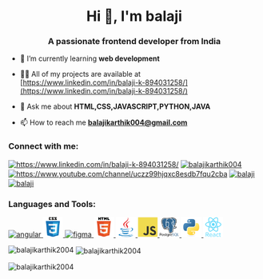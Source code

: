 <h1 align="center">Hi 👋, I'm balaji</h1>
<h3 align="center">A passionate frontend developer from India</h3>

- 🌱 I’m currently learning **web development**

- 👨‍💻 All of my projects are available at [https://www.linkedin.com/in/balaji-k-894031258/](https://www.linkedin.com/in/balaji-k-894031258/)

- 💬 Ask me about **HTML,CSS,JAVASCRIPT,PYTHON,JAVA**

- 📫 How to reach me **balajikarthik004@gmail.com**

<h3 align="left">Connect with me:</h3>
<p align="left">
<a href="https://linkedin.com/in/https://www.linkedin.com/in/balaji-k-894031258/" target="blank"><img align="center" src="https://raw.githubusercontent.com/rahuldkjain/github-profile-readme-generator/master/src/images/icons/Social/linked-in-alt.svg" alt="https://www.linkedin.com/in/balaji-k-894031258/" height="30" width="40" /></a>
<a href="https://instagram.com/balajikarthik004" target="blank"><img align="center" src="https://raw.githubusercontent.com/rahuldkjain/github-profile-readme-generator/master/src/images/icons/Social/instagram.svg" alt="balajikarthik004" height="30" width="40" /></a>
<a href="https://www.youtube.com/c/https://www.youtube.com/channel/uczz99hjqxc8esdb7fqu2cba" target="blank"><img align="center" src="https://raw.githubusercontent.com/rahuldkjain/github-profile-readme-generator/master/src/images/icons/Social/youtube.svg" alt="https://www.youtube.com/channel/uczz99hjqxc8esdb7fqu2cba" height="30" width="40" /></a>
<a href="https://www.hackerrank.com/balaji" target="blank"><img align="center" src="https://raw.githubusercontent.com/rahuldkjain/github-profile-readme-generator/master/src/images/icons/Social/hackerrank.svg" alt="balaji" height="30" width="40" /></a>
<a href="https://www.leetcode.com/balaji" target="blank"><img align="center" src="https://raw.githubusercontent.com/rahuldkjain/github-profile-readme-generator/master/src/images/icons/Social/leet-code.svg" alt="balaji" height="30" width="40" /></a>
</p>

<h3 align="left">Languages and Tools:</h3>
<p align="left"> <a href="https://angular.io" target="_blank" rel="noreferrer"> <img src="https://angular.io/assets/images/logos/angular/angular.svg" alt="angular" width="40" height="40"/> </a> <a href="https://www.w3schools.com/css/" target="_blank" rel="noreferrer"> <img src="https://raw.githubusercontent.com/devicons/devicon/master/icons/css3/css3-original-wordmark.svg" alt="css3" width="40" height="40"/> </a> <a href="https://www.figma.com/" target="_blank" rel="noreferrer"> <img src="https://www.vectorlogo.zone/logos/figma/figma-icon.svg" alt="figma" width="40" height="40"/> </a> <a href="https://www.w3.org/html/" target="_blank" rel="noreferrer"> <img src="https://raw.githubusercontent.com/devicons/devicon/master/icons/html5/html5-original-wordmark.svg" alt="html5" width="40" height="40"/> </a> <a href="https://www.java.com" target="_blank" rel="noreferrer"> <img src="https://raw.githubusercontent.com/devicons/devicon/master/icons/java/java-original.svg" alt="java" width="40" height="40"/> </a> <a href="https://developer.mozilla.org/en-US/docs/Web/JavaScript" target="_blank" rel="noreferrer"> <img src="https://raw.githubusercontent.com/devicons/devicon/master/icons/javascript/javascript-original.svg" alt="javascript" width="40" height="40"/> </a> <a href="https://www.postgresql.org" target="_blank" rel="noreferrer"> <img src="https://raw.githubusercontent.com/devicons/devicon/master/icons/postgresql/postgresql-original-wordmark.svg" alt="postgresql" width="40" height="40"/> </a> <a href="https://www.python.org" target="_blank" rel="noreferrer"> <img src="https://raw.githubusercontent.com/devicons/devicon/master/icons/python/python-original.svg" alt="python" width="40" height="40"/> </a> <a href="https://reactjs.org/" target="_blank" rel="noreferrer"> <img src="https://raw.githubusercontent.com/devicons/devicon/master/icons/react/react-original-wordmark.svg" alt="react" width="40" height="40"/> </a> </p>

<p><img align="left" src="https://github-readme-stats.vercel.app/api/top-langs?username=balajikarthik2004&show_icons=true&locale=en&layout=compact" alt="balajikarthik2004" /></p>

<p>&nbsp;<img align="center" src="https://github-readme-stats.vercel.app/api?username=balajikarthik2004&show_icons=true&locale=en" alt="balajikarthik2004" /></p>

<p><img align="center" src="https://github-readme-streak-stats.herokuapp.com/?user=balajikarthik2004&" alt="balajikarthik2004" /></p>
